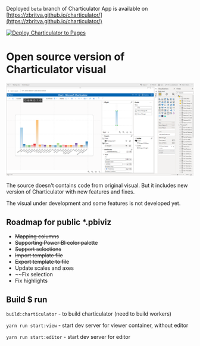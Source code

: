 
Deployed `beta` branch of Charticulator App is available on [https://zbritva.github.io/charticulator/](https://zbritva.github.io/charticulator/)

[![Deploy Charticulator to Pages](https://github.com/zBritva/charticulator/actions/workflows/static.yml/badge.svg)](https://github.com/zBritva/charticulator/actions/workflows/static.yml)

# Open source version of Charticulator visual

![Charticulator visual](app.png)

The source doesn't contains code from original visual. But it includes new version of Charticulator with new features and fixes.

The visual under development and some features is not developed yet.

## Roadmap for public *.pbiviz

* ~~Mapping columns~~
* ~~Supporting Power BI color palette~~
* ~~Support selections~~
* ~~Import template file~~
* ~~Export template to file~~
* Update scales and axes
* ~~Fix selection
* Fix highlights

## Build $ run

`build:charticulator` - to build charticulator (need to build workers)

`yarn run start:view` - start dev server for viewer container, without editor

`yarn run start:editor` - start dev server for editor 
 
